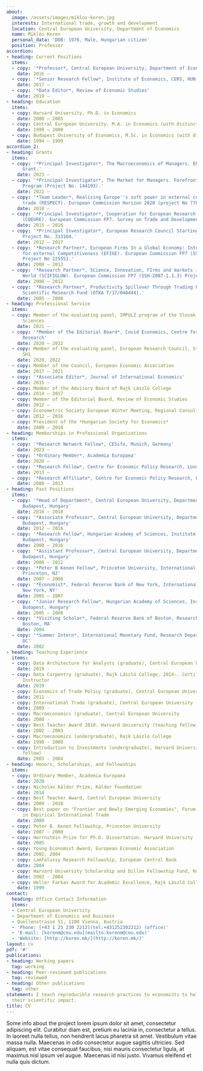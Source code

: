 ```yaml
---
about:
  image: /assets/images/miklos-koren.jpg
  interests: International trade, growth and development
  location: Central European University, Department of Economics
  name: Miklós Koren
  personal_data: 'DOB: 1976, Male, Hungarian citizen'
  position: Professor
accordion:
- heading: Current Positions
  items:
  - copy: '*Professor*, Central European University, Department of Economics'
    date: 2016 –
  - copy: '*Senior Research Fellow*, Institute of Economics, CERS, HUN-REN'
    date: 2017 –
  - copy: '*Data Editor*, Review of Economic Studies'
    date: 2019 –
- heading: Education
  items:
  - copy: Harvard University, Ph.D. in Economics
    date: 2000 – 2005
  - copy: Central European University, M.A. in Economics (with distinction)
    date: 1999 – 2000
  - copy: Budapest University of Economics, M.Sc. in Economics (with distinction)
    date: 1994 – 1999
accordion_2:
- heading: Grants
  items:
  - copy: '*Principal Investigator*, The Macroeconomics of Managers. ERC Advanced
      Grant.'
    date: 2023 –
  - copy: '*Principal Investigator*, The Market for Managers. Forefront Research Excellence
      Program (Project No. 144193).'
    date: 2022 –
  - copy: '*Team Leader*, Realising Europe''s soft power in external cooperation and
      trade (RESPECT). European Commission Horizon 2020 (project No 770680).'
    date: 2018 –
  - copy: '*Principal Investigator*, Cooperation for European Research in Economics
      (COEURE). European Commission FP7. Survey on Trade and Development.'
    date: 2015 – 2016
  - copy: '*Principal Investigator*, European Research Council Starting Grant: KNOWLEDGEFLOWS
      Project No. 313164.'
    date: 2012 – 2017
  - copy: '*Research Partner*, European Firms In a Global Economy: Internal policies
      for external Competitiveness (EFIGE). European Commission FP7 (SSH-2007-1.2-01)
      Project No 225551.'
    date: 2008 – 2012
  - copy: '*Research Partner*, SCience, Innovation, FIrms and markets in a GLObalized
      World (SCIFIGLOW). European Commission FP7 (SSH-2007-1.1.3) Project No 217436.'
    date: 2008 – 2012
  - copy: '*Research Partner*, Productivity Spillover Through Trading Products. Hungarian
      Scientific Research Fund (OTKA T/17/048444).'
    date: 2005 – 2008
- heading: Professional Service
  items:
  - copy: Member of the evaluating panel, IMPULZ program of the Slovak Academy of
      Sciences
    date: 2021 –
  - copy: '*Member of the Editorial Board*, Covid Economics, Centre for Economic Policy
      Research'
    date: 2020 – 2022
  - copy: Member of the evaluating panel, European Research Council, Starting Grant
      SH1
    date: 2020, 2022
  - copy: Member of the Council, European Economic Association
    date: 2017 – 2021
  - copy: '*Associate Editor*, Journal of International Economics'
    date: 2015 –
  - copy: Member of the Advisory Board of Rajk László College
    date: 2014 – 2017
  - copy: Member of the Editorial Board, Review of Economic Studies
    date: 2012 –
  - copy: Econometric Society European Winter Meeting, Regional Consultant
    date: 2012 – 2016
  - copy: President of the *Hungarian Society for Economics*
    date: 2009 – 2010
- heading: Memberships in Professional Organizations
  items:
  - copy: '*Research Network Fellow*, CESifo, Munich, Germany'
    date: 2023 –
  - copy: '*Ordinary Member*, Academia Europaea'
    date: 2020 –
  - copy: '*Research Fellow*, Centre for Economic Policy Research, London, UK'
    date: 2013 –
  - copy: '*Research Affiliate*, Centre for Economic Policy Research, London, UK'
    date: 2008 – 2013
- heading: Past Positions
  items:
  - copy: '*Head of Department*, Central European University, Department of Economics,
      Budapest, Hungary'
    date: 2016 – 2018
  - copy: '*Associate Professor*, Central European University, Department of Economics,
      Budapest, Hungary'
    date: 2012 – 2016
  - copy: '*Research Fellow*, Hungarian Academy of Sciences, Institute of Economics,
      Budapest, Hungary'
    date: 2008 – 2016
  - copy: '*Assistant Professor*, Central European University, Department of Economics,
      Budapest, Hungary'
    date: 2008 – 2012
  - copy: '*Peter B Kenen Fellow*, Princeton University, International Economics Section,
      Princeton, NJ'
    date: 2007 – 2008
  - copy: '*Economist*, Federal Reserve Bank of New York, International Research Function,
      New York, NY'
    date: 2005 – 2007
  - copy: '*Junior Research Fellow*, Hungarian Academy of Sciences, Institute of Economics,
      Budapest, Hungary'
    date: 2005 – 2008
  - copy: '*Visiting Scholar*, Federal Reserve Bank of Boston, Research Department,
      Boston, MA'
    date: 2004
  - copy: '*Summer Intern*, International Monetary Fund, Research Department, Washington,
      DC'
    date: 2002
- heading: Teaching Experience
  items:
  - copy: Data Architecture for Analysts (graduate), Central European University
    date: 2019 -
  - copy: Data Carpentry (graduate), Rajk László College, 2014-. Certified Carpentries
      Instructor
    date: 2019
  - copy: Economics of Trade Policy (graduate), Central European University
    date: 2011 -
  - copy: International Trade (graduate), Central European University
    date: 2009 -
  - copy: Macroeconomics (graduate), Central European University
    date: 2008 -
  - copy: Best Teacher Award 2010. Harvard University (teaching fellow)
    date: 2002 - 2003
  - copy: Macroeconomics (undergraduate), Rajk László College
    date: 1998 - 2000
  - copy: Introduction to Investments (undergraduate), Harvard University (teaching
      fellow)
    date: 2003 - 2004
- heading: Honors, Scholarships, and Fellowships
  items:
  - copy: Ordinary Member, Academia Europaea
    date: 2020
  - copy: Nicholas Káldor Prize, Káldor Foundation
    date: 2014
  - copy: Best Teacher Award, Central European University
    date: 2009 - 2010
  - copy: Best paper on "Frontier and Newly Emerging Economies", Forum for Research
      in Empirical International Trade
    date: 2009
  - copy: Peter B. Kenen Fellowship, Princeton University
    date: 2007 - 2008
  - copy: Herrnstein Prize for Ph.D. Dissertation. Harvard University
    date: 2005
  - copy: Young Economist Award, European Economic Association
    date: 2002, 2004
  - copy: Lamfalussy Research Fellowship, European Central Bank
    date: 2004
  - copy: Harvard University Scholarship and Dillon Fellowship Fund, Harvard University
    date: 2002 - 2004
  - copy: Heller Farkas Award for Academic Excellence, Rajk László College
    date: 1999
contact:
  heading: Office Contact Information
  items:
  - Central European University
  - Department of Economics and Business
  - Quellenstrasse 51, 1100 Vienna, Austria
  - 'Phone: [+43 1 25 230 2212](tel:+431252302212) (office)'
  - 'E-mail: [korenm@ceu.edu](mailto:korenm@ceu.edu)'
  - 'Website: [http://koren.mk/](http://koren.mk/)'
layout: cv
pdf: '#'
publications:
- heading: Working papers
  tag: working
- heading: Peer-reviewed publications
  tag: reviewed
- heading: Other publications
  tag: other
statement: I teach reproducible research practices to economists to help them maximize
  their scientific impact.
title: CV
---
```

Some info about the project lorem ipsum dolor sit amet, consectetur adipiscing elit. Curabitur diam est, pretium eu lacinia in, consectetur a tellus. In laoreet nulla tellus, non hendrerit lacus pharetra sit amet. Vestibulum vitae massa nulla. Maecenas in odio consectetur augue sagittis ultricies. Sed aliquam, est vitae consequat faucibus, nisi mauris consectetur ligula, at maximus nisl ipsum vel augue. Maecenas id nisi justo. Vivamus eleifend et nulla quis dictum.